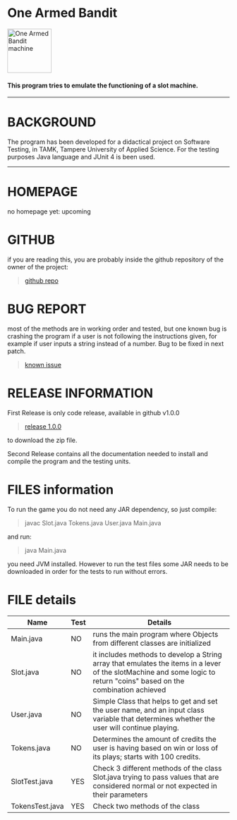 

# One Armed Bandit

 <img src="https://dictionary.cambridge.org/it/images/full/slotma_noun_002_34296.jpg?version=5.0.234" alt="One Armed Bandit machine" style="height: 100px; width:100px;"/>
 
 #### This program tries to emulate the functioning of a slot machine.



***
# BACKGROUND
The program has been developed for a didactical project on Software Testing, in TAMK, Tampere University of Applied Science.
For the testing purposes Java language and JUnit 4 is been used.

***
# HOMEPAGE
no homepage yet: upcoming

# GITHUB
if you are reading this, you are probably inside the github repository of the owner of the project: 
> [github repo](https://github.com/dobby-ide/UnitTestingProject)

# BUG REPORT
most of the methods are in working order and tested, but one known bug is crashing the program if a user is not following the instructions given, for example if user inputs a string instead of a number. 
Bug to be fixed in next patch.
> [known issue](https://github.com/dobby-ide/UnitTestingProject/issues/1)

# RELEASE INFORMATION

First Release is only code release, available in github v1.0.0
> [release 1.0.0](https://github.com/dobby-ide/UnitTestingProject/tags)

to download the zip file.

Second Release contains all the documentation needed to install and compile the program and the testing units.

# FILES information

To run the game you do not need any JAR dependency, so just compile:
> javac Slot.java Tokens.java User.java Main.java

and run:
> java Main.java

you need JVM installed.
However to run the test files some JAR needs to be downloaded in order for the tests to run without errors.

# FILE details

Name | Test | Details
---| --- | ---
Main.java | NO | runs the main program where Objects from different classes are initialized
Slot.java | NO | it includes methods to develop a String array that emulates the items in a lever of the slotMachine and some logic to return "coins" based on the combination achieved
User.java | NO | Simple Class that helps to get and set the user name, and an input class variable that determines whether the user will continue playing.
Tokens.java | NO | Determines the amount of credits the user is having based on win or loss of its plays; starts with 100 credits.
SlotTest.java | YES | Check 3 different methods of the class Slot.java trying to pass values that are considered normal or not expected in their parameters
TokensTest.java | YES | Check two methods of the class